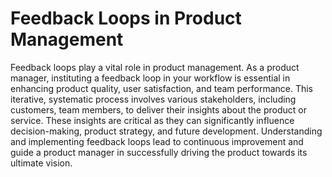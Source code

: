 # Feedback Loops in Product Management

Feedback loops play a vital role in product management. As a product manager, instituting a feedback loop in your workflow is essential in enhancing product quality, user satisfaction, and team performance. This iterative, systematic process involves various stakeholders, including customers, team members, to deliver their insights about the product or service. These insights are critical as they can significantly influence decision-making, product strategy, and future development. Understanding and implementing feedback loops lead to continuous improvement and guide a product manager in successfully driving the product towards its ultimate vision.